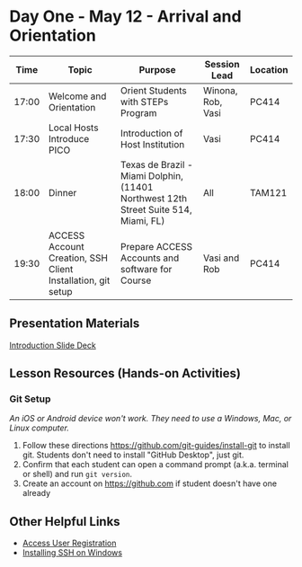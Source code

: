 # Day One - May 12 - Arrival and Orientation 

| Time | Topic | Purpose | Session Lead | Location |
|------|-------|---------|--------------|----------|
| 17:00 | Welcome and Orientation | Orient Students with STEPs Program | Winona, Rob, Vasi | PC414 |
| 17:30 | Local Hosts Introduce PICO | Introduction of Host Institution | Vasi | PC414 | 
| 18:00 | Dinner | Texas de Brazil - Miami Dolphin, (11401 Northwest 12th Street Suite 514, Miami, FL) | All | TAM121 |
| 19:30 | ACCESS Account Creation, SSH Client Installation, git setup | Prepare ACCESS Accounts and software for Course | Vasi and Rob | PC414| 

## Presentation Materials

[Introduction Slide Deck](https://docs.google.com/presentation/d/1lgiJVi56oq0tuZ8su0Ly4Lj6lBzSkVxQgZZO9omb6Ho/edit#slide=id.g359d24b7cfc_0_0) 

## Lesson Resources (Hands-on Activities)

### Git Setup

_An iOS or Android device won't work. They need to use a Windows, Mac, or Linux computer._

1. Follow these directions <https://github.com/git-guides/install-git> to install git. Students don't need to install "GitHub Desktop", just git.
2. Confirm that each student can open a command prompt (a.k.a. terminal or shell) and run `git version`.
3. Create an account on <https://github.com> if student doesn't have one already

## Other Helpful Links
* [Access User Registration](https://identity.access-ci.org/new-user.html)
* [Installing SSH on Windows](https://petri.com/the-ultimate-guide-to-installing-openssh-on-windows/)
